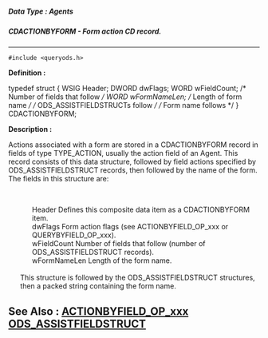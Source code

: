 ##### Data Type : Agents
##### CDACTIONBYFORM - Form action CD record.
---
```
#include <queryods.h>
```

**Definition :**

typedef struct {
   WSIG  Header;
   DWORD dwFlags;
   WORD  wFieldCount;  /* Number of fields that follow */
   WORD  wFormNameLen; /* Length of form name */
	 /* ODS_ASSISTFIELDSTRUCTs follow */
	 /* Form name follows */
} CDACTIONBYFORM;

**Description :**

Actions associated with a form are stored in a CDACTIONBYFORM record in fields of type TYPE_ACTION, usually the action field of an Agent.  This record consists of this data structure, followed by field actions specified by ODS_ASSISTFIELDSTRUCT records, then followed by the name of the form.  The fields in this structure are:
<ul><br>

<ul>Header		Defines this composite data item as a CDACTIONBYFORM item.<br>
dwFlags		Form action flags (see ACTIONBYFIELD_OP_xxx or QUERYBYFIELD_OP_xxx).<br>
wFieldCount		Number of fields that follow (number of ODS_ASSISTFIELDSTRUCT records).<br>
wFormNameLen	Length of the form name.</ul>
<br>
This structure is followed by the ODS_ASSISTFIELDSTRUCT structures, then a packed string containing the form name.</ul>



**See Also :**
[ACTIONBYFIELD_OP_xxx](/domino-c-api-docs/reference/Symb/ACTIONBYFIELD_OP_xxx)
[ODS_ASSISTFIELDSTRUCT](/domino-c-api-docs/reference/Data/ODS_ASSISTFIELDSTRUCT)
---
